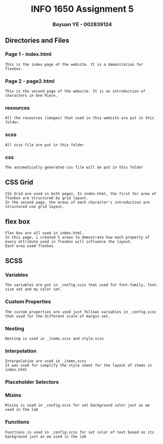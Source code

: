 <div align="center">
    <h1>INFO 1650 Assignment 5</h1>
    <h3>Boyuan YE - 002839124</h3>
</div>


## Directories and Files
### Page 1 - index.html
    This is the index page of the website. It is a demostration for flexbox.


### Page 2 - page2.html
    This is the second page of the website. It is an introduction of characters in One Piece.


### resources
    All the resources (images) that used in this website are put in this folder.

### scss
    All scss file are put in this folder

### css
    The automatically generated css file will be put in this folder


## CSS Grid
    CSS Grid are used in both pages. In index.html, the first for area of flexbox are structured by grid layout.
    In the second page, the areas of each character's introduction are structured use grid layout.

## flex box
    Flex box are all used in index.html.
    In this page, i created 5 areas to demostrate how each property of every attribute used in flexbox will influence the layout.
    Each area used flexbox.


## SCSS
### Variables
    The variables are put in _config.scss that used for font-family, font-size set and my color set.

### Custom Properties
    The custom properties are used just follows variables in _config.scss that used for the different scale of margin set.

### Nesting
    Nesting is used in _items.scss and style.scss

### Interpolation
    Interpolation are used in _items.scss
    It was used for simplify the style sheet for the layout of items in index.html

### Placeholder Selectors

### Mixins
    Mixins is used in _config.scss for set background color just as we used in the lab

### Functions
    Functions is used in _config.scss for set color of text based on its background just as we used in the lab





